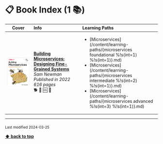 [//]: # (Auto generated file from templates)

# :clipboard: Book Index (1 :books:)

| Cover | Info | Learning Paths |
| :---: | :--- | :--- |
| ![img](/assets/books/covers/building-microservices.jpeg) | [**Building Microservices: Designing Fine-Grained Systems**](https://learning.oreilly.com/library/view/-/9781492034018/) <br> *Sam Newman* <br> *Published in 2022* <br> *616 pages* <br> :dog2: :green_book: :cool: :bookmark: | <ul><li>[Microservices](/content/learning-paths/{microservices foundational %!s(int=1) %!s(int=1)}.md)</li><li>[Microservices](/content/learning-paths/{microservices intermediate %!s(int=2) %!s(int=1)}.md)</li><li>[Microservices](/content/learning-paths/{microservices advanced %!s(int=3) %!s(int=1)}.md)</li></ul> |

---
<sub>Last modified 2024-03-25</sub>

[**⬆ back to top**](#book-index)
